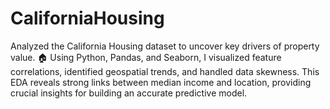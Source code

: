 # CaliforniaHousing
Analyzed the California Housing dataset to uncover key drivers of property value. 🏠 Using Python, Pandas, and Seaborn, I visualized feature correlations, identified geospatial trends, and handled data skewness. This EDA reveals strong links between median income and location, providing crucial insights for building an accurate predictive model.
